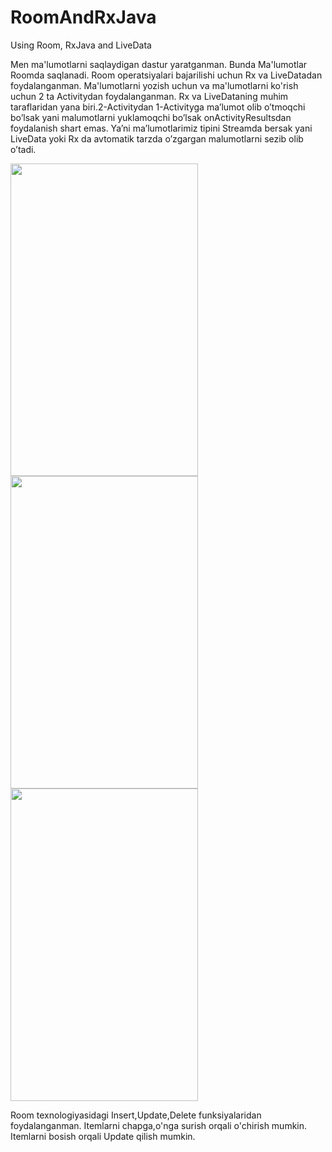 # RoomAndRxJava
Using Room, RxJava and LiveData

Men ma'lumotlarni saqlaydigan dastur yaratganman. Bunda Ma'lumotlar Roomda saqlanadi. Room operatsiyalari bajarilishi uchun Rx va LiveDatadan foydalanganman.
Ma'lumotlarni yozish uchun va ma'lumotlarni ko'rish uchun 2 ta Activitydan foydalanganman.
Rx va LiveDataning muhim taraflaridan yana biri.2-Activitydan 1-Activityga ma’lumot olib o’tmoqchi bo’lsak yani malumotlarni yuklamoqchi bo’lsak onActivityResultsdan foydalanish shart emas.
Ya’ni ma’lumotlarimiz tipini Streamda bersak yani LiveData yoki Rx da avtomatik tarzda o’zgargan malumotlarni sezib olib o’tadi.

<img src="https://user-images.githubusercontent.com/77477995/104888641-12238080-597e-11eb-8b7c-f3d38235a6b1.png" width="300" height="500"> <img src="https://user-images.githubusercontent.com/77477995/104888658-18b1f800-597e-11eb-88d0-68d8d04fc4f8.png" width="300" height="500"> <img src="https://user-images.githubusercontent.com/77477995/104888660-194a8e80-597e-11eb-9b26-f33d371ecb7f.png" width="300" height="500">

Room texnologiyasidagi Insert,Update,Delete funksiyalaridan foydalanganman.
Itemlarni chapga,o'nga surish orqali o'chirish mumkin. Itemlarni bosish orqali Update qilish mumkin.




